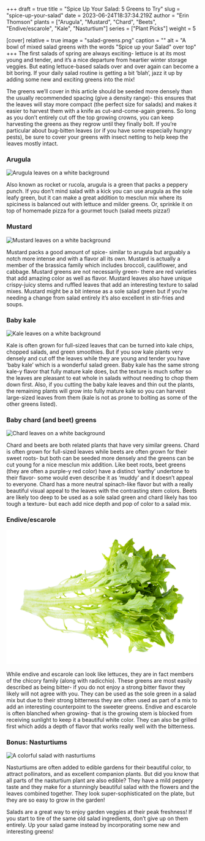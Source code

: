 +++
draft = true
title = "Spice Up Your Salad: 5 Greens to Try"
slug = "spice-up-your-salad"
date = 2023-06-24T18:37:34.219Z
author = "Erin Thomson"
plants = ["Arugula", "Mustard", "Chard", "Beets", "Endive/escarole", "Kale", "Nasturtium"]
series = ["Plant Picks"]
weight = 5

[cover]
relative = true
image = "salad-greens.png"
caption = ""
alt = "A bowl of mixed salad greens with the words \"Spice up your Salad\" over top"
+++
The first salads of spring are always exciting- lettuce is at its most young and tender, and it’s a nice departure from heartier winter storage veggies. But eating lettuce-based salads over and over again can become a bit boring. If your daily salad routine is getting a bit ‘blah’, jazz it up by adding some new and exciting greens into the mix!

The greens we’ll cover in this article should be seeded more densely than the usually recommended spacing (give a density range)- this ensures that the leaves will stay more compact (the perfect size for salads) and makes it easier to harvest them with a knife as cut-and-come-again greens. So long as you don’t entirely cut off the top growing crowns, you can keep harvesting the greens as they regrow until they finally bolt. If you’re particular about bug-bitten leaves (or if you have some especially hungry pests), be sure to cover your greens with insect netting to help keep the leaves mostly intact.

### Arugula

![Arugula leaves on a white background](arugula.jpg)

Also known as rocket or rucola, arugula is a green that packs a peppery punch. If you don’t mind salad with a kick you can use arugula as the sole leafy green, but it can make a great addition to mesclun mix where its spiciness is balanced out with lettuce and milder greens. Or, sprinkle it on top of homemade pizza for a gourmet touch (salad meets pizza!)

### Mustard

![Mustard leaves on a white background](mustard.jpg)

Mustard packs a good amount of spice- similar to arugula but arguably a notch more intense and with a flavor all its own. Mustard is actually a member of the brassica family which includes broccoli, cauliflower, and cabbage. Mustard greens are not necessarily green- there are red varieties that add amazing color as well as flavor. Mustard leaves also have unique crispy-juicy stems and ruffled leaves that add an interesting texture to salad mixes. Mustard might be a bit intense as a sole salad green but if you’re needing a change from salad entirely it’s also excellent in stir-fries and soups.

### Baby kale

![Kale leaves on a white background](kale.jpg)

Kale is often grown for full-sized leaves that can be turned into kale chips, chopped salads, and green smoothies. But if you sow kale plants very densely and cut off the leaves while they are young and tender you have ‘baby kale’ which is a wonderful salad green. Baby kale has the same strong kale-y flavor that fully mature kale does, but the texture is much softer so the leaves are pleasant to eat whole in salads without needing to chop them down first. Also, if you cutting the baby kale leaves and thin out the plants, the remaining plants will grow into fully mature kale so you can harvest large-sized leaves from them (kale is not as prone to bolting as some of the other greens listed).

### Baby chard (and beet) greens

![Chard leaves on a white background](chard.jpg)

Chard and beets are both related plants that have very similar greens. Chard is often grown for full-sized leaves while beets are often grown for their sweet roots- but both can be seeded more densely and the greens can be cut young for a nice mesclun mix addition. Like beet roots, beet greens (they are often a purple-y red color) have a distinct ‘earthy’ undertone to their flavor- some would even describe it as ‘muddy’ and it doesn’t appeal to everyone. Chard has a more neutral spinach-like flavor but with a really beautiful visual appeal to the leaves with the contrasting stem colors. Beets are likely too deep to be used as a sole salad green and chard likely has too tough a texture- but each add nice depth and pop of color to a salad mix.

### Endive/escarole

![Endive leaf on a white background](endive.jpg)

While endive and escarole can look like lettuces, they are in fact members of the chicory family (along with radicchio). These greens are most easily described as being bitter- if you do not enjoy a strong bitter flavor they likely will not agree with you. They can be used as the sole green in a salad mix but due to their strong bitterness they are often used as part of a mix to add an interesting counterpoint to the sweeter greens. Endive and escarole is often blanched when growing- that is the growing stem is blocked from receiving sunlight to keep it a beautiful white color. They can also be grilled first which adds a depth of flavor that works really well with the bitterness.

### Bonus: Nasturtiums

![A colorful salad with nasturtiums](nasturtiums.jpg)

Nasturtiums are often added to edible gardens for their beautiful color, to attract pollinators, and as excellent companion plants. But did you know that all parts of the nasturtium plant are also edible? They have a mild peppery taste and they make for a stunningly beautiful salad with the flowers and the leaves combined together. They look super-sophisticated on the plate, but they are so easy to grow in the garden!

Salads are a great way to enjoy garden veggies at their peak freshness! If you start to tire of the same old salad ingredients, don’t give up on them entirely. Up your salad game instead by incorporating some new and interesting greens!